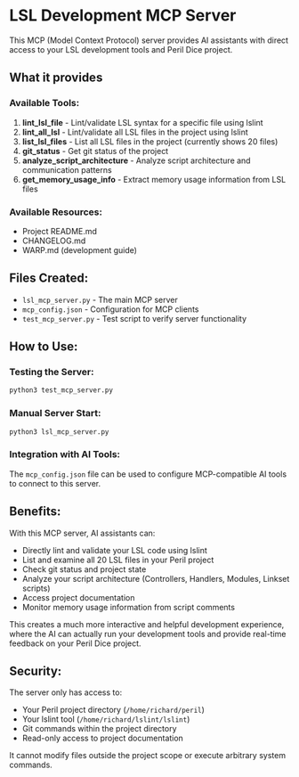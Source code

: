 # LSL Development MCP Server

This MCP (Model Context Protocol) server provides AI assistants with direct access to your LSL development tools and Peril Dice project.

## What it provides

### Available Tools:
1. **lint_lsl_file** - Lint/validate LSL syntax for a specific file using lslint
2. **lint_all_lsl** - Lint/validate all LSL files in the project using lslint
3. **list_lsl_files** - List all LSL files in the project (currently shows 20 files)
4. **git_status** - Get git status of the project
5. **analyze_script_architecture** - Analyze script architecture and communication patterns
6. **get_memory_usage_info** - Extract memory usage information from LSL files

### Available Resources:
- Project README.md
- CHANGELOG.md
- WARP.md (development guide)

## Files Created:
- `lsl_mcp_server.py` - The main MCP server
- `mcp_config.json` - Configuration for MCP clients
- `test_mcp_server.py` - Test script to verify server functionality

## How to Use:

### Testing the Server:
```bash
python3 test_mcp_server.py
```

### Manual Server Start:
```bash
python3 lsl_mcp_server.py
```

### Integration with AI Tools:
The `mcp_config.json` file can be used to configure MCP-compatible AI tools to connect to this server.

## Benefits:

With this MCP server, AI assistants can:
- Directly lint and validate your LSL code using lslint
- List and examine all 20 LSL files in your Peril project
- Check git status and project state
- Analyze your script architecture (Controllers, Handlers, Modules, Linkset scripts)
- Access project documentation
- Monitor memory usage information from script comments

This creates a much more interactive and helpful development experience, where the AI can actually run your development tools and provide real-time feedback on your Peril Dice project.

## Security:

The server only has access to:
- Your Peril project directory (`/home/richard/peril`)
- Your lslint tool (`/home/richard/lslint/lslint`)
- Git commands within the project directory
- Read-only access to project documentation

It cannot modify files outside the project scope or execute arbitrary system commands.